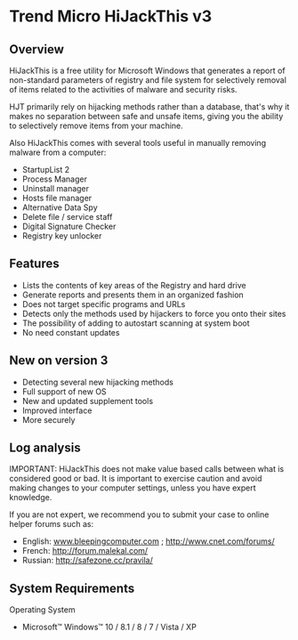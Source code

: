 ﻿# Trend Micro HiJackThis v3

## Overview

HiJackThis is a free utility for Microsoft Windows that generates a report of non-standard parameters of registry and file system for selectively removal of items related to the activities of malware and security risks.

HJT primarily rely on hijacking methods rather than a database, that's why it makes no separation between safe and unsafe items, giving you the ability to selectively remove items from your machine.

Also HiJackThis comes with several tools useful in manually removing malware from a computer:
 * StartupList 2
 * Process Manager
 * Uninstall manager
 * Hosts file manager
 * Alternative Data Spy
 * Delete file / service staff
 * Digital Signature Checker
 * Registry key unlocker

## Features

 * Lists the contents of key areas of the Registry and hard drive
 * Generate reports and presents them in an organized fashion
 * Does not target specific programs and URLs
 * Detects only the methods used by hijackers to force you onto their sites
 * The possibility of adding to autostart scanning at system boot
 * No need constant updates

## New on version 3

 * Detecting several new hijacking methods
 * Full support of new OS
 * New and updated supplement tools
 * Improved interface
 * More securely

## Log analysis

IMPORTANT: HiJackThis does not make value based calls between what is considered good or bad.
It is important to exercise caution and avoid making changes to your computer settings, unless you have expert knowledge.

If you are not expert, we recommend you to submit your case to online helper forums such as:
- English: www.bleepingcomputer.com ; http://www.cnet.com/forums/
- French: http://forum.malekal.com/
- Russian: http://safezone.cc/pravila/

## System Requirements

Operating System
  * Microsoft™ Windows™ 10 / 8.1 / 8 / 7 / Vista / XP
